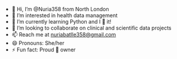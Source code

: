 - 👋 Hi, I’m @Nuria358 from North London
- 👀 I’m interested in health data management
- 🌱 I’m currently learning Python and I 💚 it!
- 💞️ I’m looking to collaborate on clinical and scientific data projects
- 📫 Reach me at nuriabatlle358@gmail.com
- 😄 Pronouns: She/her
- ⚡ Fun fact: Proud 🐶 owner 

<!---
Nuria358/Nuria358 is a ✨ special ✨ repository because its `README.md` (this file) appears on your GitHub profile.
You can click the Preview link to take a look at your changes.
--->
